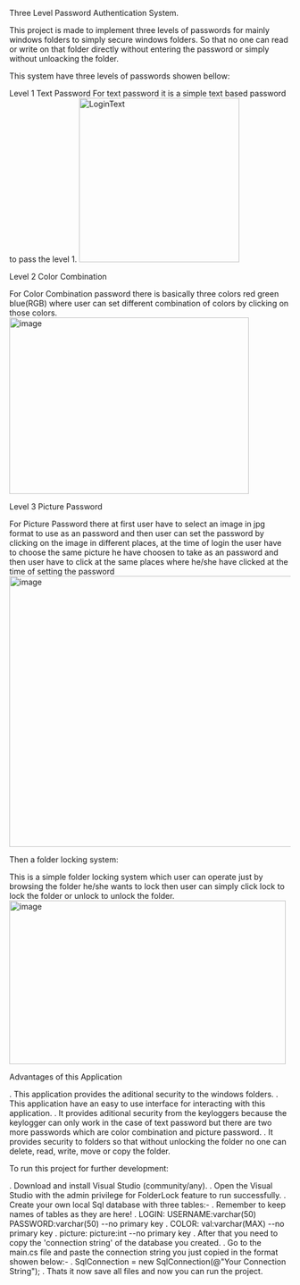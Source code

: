 Three Level Password Authentication System.

This project is made to implement three levels of passwords for mainly windows folders to simply secure windows folders. So that no one can read or write on that folder directly without entering the password or simply without unloacking the folder.

This system have three levels of passwords showen bellow:

Level 1 Text Password
For text password it is a simple text based password to pass the level 1.
<img width="287" height="294" alt="LoginText" src="https://github.com/user-attachments/assets/59473be1-6839-46dc-bbd6-1daff682c8eb" />

Level 2 Color Combination

For Color Combination password there is basically three colors red green blue(RGB) where user can set different combination of colors by clicking on those colors.
<img width="429" height="316" alt="image" src="https://github.com/user-attachments/assets/ab8d52df-69dd-4e4c-a86c-582d694a0893" />


Level 3 Picture Password

For Picture Password there at first user have to select an image in jpg format to use as an password and then user can set the password by clicking on the image in different places, at the time of login the user have to choose the same picture he have choosen to take as an password and then user have to click at the same places where he/she have clicked at the time of setting the password
<img width="879" height="485" alt="image" src="https://github.com/user-attachments/assets/c3040449-2f90-43f5-b7ac-4485d79133b7" />

Then a folder locking system:

This is a simple folder locking system which user can operate just by browsing the folder he/she wants to lock then user can simply click lock to lock the folder or unlock to unlock the folder.
<img width="495" height="293" alt="image" src="https://github.com/user-attachments/assets/80934cc0-0811-405d-8e0e-1119af6e47b8" />

Advantages of this Application

.  This application provides the aditional security to the windows folders.
.  This application have an easy to use interface for interacting with this application.
.  It provides aditional security from the keyloggers because the keylogger can only work in the case of text password but there are two more passwords which are color combination and picture password.
.  It provides security to folders so that without unlocking the folder no one can delete, read, write, move or copy the folder.

To run this project for further development:

.    Download and install Visual Studio (community/any).
.    Open the Visual Studio with the admin privilege for FolderLock feature to run successfully.
.    Create your own local Sql database with three tables:-
.    Remember to keep names of tables as they are here!
.    LOGIN: USERNAME:varchar(50) PASSWORD:varchar(50) --no primary key
.    COLOR: val:varchar(MAX) --no primary key
.    picture: picture:int --no primary key
.    After that you need to copy the 'connection string' of the database you created.
.    Go to the main.cs file and paste the connection string you just copied in the format showen below:-
.    SqlConnection = new SqlConnection(@"Your Connection String");
.    Thats it now save all files and now you can run the project.
